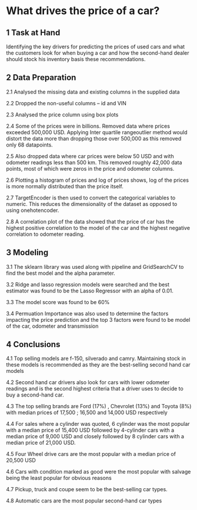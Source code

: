 # What drives the price of a car?

## 1 Task at Hand

  Identifying the key drivers for predicting the prices of used cars and what the customers look for when buying a car and how the second-hand dealer should stock his 
  inventory basis these recommendations.

## 2 Data Preparation

  2.1 Analysed the missing data and existing columns in the supplied data

  2.2 Dropped the non-useful columns – id and VIN

  2.3 Analysed the price column using box plots

  2.4 Some of the prices were in billions. Removed data where prices exceeded 500,000 USD. Applying Inter quartile rangeoutlier method would distort the data more than       dropping those over 500,000 as this removed only 68 datapoints.

  2.5 Also dropped data where car prices were below 50 USD and with odometer readings less than 500 km. This removed roughly 42,000 data points, most of which were           zeros in the price and odometer columns.

  2.6 Plotting a histogram of prices and log of prices shows, log of the prices is more normally distributed than the price itself.

  2.7 TargetEncoder is then used to convert the categorical variables to numeric. This reduces the dimensionality of the dataset as opposed to using onehotencoder.

  2.8 A correlation plot of the data showed that the price of car has the highest positive correlation to the model of the car and the highest negative                       correlation to odometer reading.


## 3 Modeling

  3.1 The sklearn library was used along with pipeline and GridSearchCV to find the best model and the alpha parameter.

  3.2 Ridge and lasso regression models were searched and the best estimator was found to be the Lasso Regressor with an alpha of 0.01.

  3.3 The model score was found to be 60%

  3.4 Permuation Importance was also used to determine the factors impacting the price prediction and the top 3 factors were found to be model of the car, odometer and       transmission


## 4 Conclusions

  4.1 Top selling models are f-150, silverado and camry. Maintaining stock in these models is recommended as they are the best-selling second hand car models

  4.2 Second hand car drivers also look for cars with lower odometer readings and is the second highest criteria that a driver uses to decide to buy a second-hand car.

  4.3 The top selling brands are Ford (17%) , Chevrolet (13%) and Toyota (8%) with median prices of 17,500 ; 16,500 and 14,000 USD respectively

  4.4 For sales where a cylinder was quoted, 6 cylinder was the most popular with a median price of 15,400 USD followed by 4-cylinder cars with a median price of 9,000       USD and closely followed by 8 cylinder cars with a median price of 21,000 USD.

  4.5 Four Wheel drive cars are the most popular with a median price of 20,500 USD

  4.6 Cars with condition marked as good were the most popular with salvage being the least popular for obvious reasons

  4.7 Pickup, truck and coupe seem to be the best-selling car types.

  4.8 Automatic cars are the most popular second-hand car types
